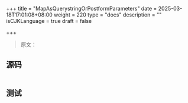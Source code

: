 +++
title = "MapAsQuerystringOrPostformParameters"
date = 2025-03-18T17:01:08+08:00
weight = 220
type = "docs"
description = ""
isCJKLanguage = true
draft = false

+++

> 原文：

## 源码

```go

```



## 测试

```powershell

```


